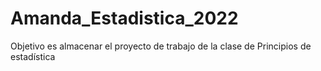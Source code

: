 # Amanda_Estadistica_2022
Objetivo es almacenar el proyecto de trabajo de la clase de Principios de estadística
